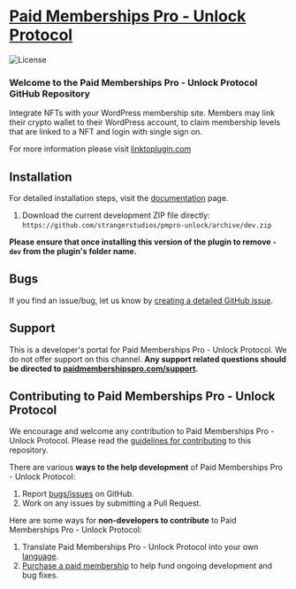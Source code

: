 <!-- ![](pmpro-unlock-banner.png) -->

# [Paid Memberships Pro - Unlock Protocol](https://linktoplugin.com) #
[comment]: # (Generate badges from shields.io, only works for .org plugins to get other stats etc. We'd have to create our own endpoints for Premium plugins)

![License](https://img.shields.io/badge/license-GPL--2.0%2B-red.svg?style=flat-square)

### Welcome to the Paid Memberships Pro - Unlock Protocol GitHub Repository
Integrate NFTs with your WordPress membership site. Members may link their crypto wallet to their WordPress account, to claim membership levels that are linked to a NFT and login with single sign on.

For more information please visit [linktoplugin.com](https://linktoplugin.com)

## Installation ##
For detailed installation steps, visit the [documentation](https://linktoplugin.com) page.

1. Download the current development ZIP file directly: `https://github.com/strangerstudios/pmpro-unlock/archive/dev.zip`

**Please ensure that once installing this version of the plugin to remove `-dev` from the plugin's folder name.**

## Bugs ##
If you find an issue/bug, let us know by [creating a detailed GitHub issue](https://github.com/strangerstudios/pmpro-unlock/issues/new).

## Support ##
This is a developer's portal for Paid Memberships Pro - Unlock Protocol. We do not offer support on this channel. **Any support related questions should be directed to [paidmembershipspro.com/support](https://paidmembershipspro.com/support).**

## Contributing to Paid Memberships Pro - Unlock Protocol ##
We encourage and welcome any contribution to Paid Memberships Pro - Unlock Protocol. Please read the [guidelines for contributing](https://github.com/strangerstudios/pmpro-unlock/blob/dev/.github/CONTRIBUTING.md) to this repository.

There are various **ways to the help development** of Paid Memberships Pro - Unlock Protocol:

1. Report [bugs/issues](https://github.com/strangerstudios/pmpro-unlock/issues/new) on GitHub.
2. Work on any issues by submitting a Pull Request.

Here are some ways for **non-developers to contribute** to Paid Memberships Pro - Unlock Protocol:

1. Translate Paid Memberships Pro - Unlock Protocol into your own [language](https://www.paidmembershipspro.com/paid-memberships-pro-in-your-language/).
2. [Purchase a paid membership](https://paidmembershipspro.com/pricing) to help fund ongoing development and bug fixes.
